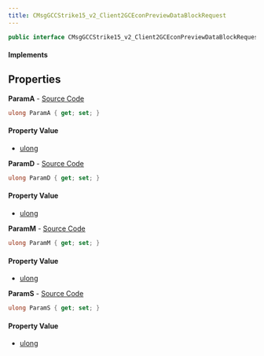 ```yaml
---
title: CMsgGCCStrike15_v2_Client2GCEconPreviewDataBlockRequest
---
```


```csharp
public interface CMsgGCCStrike15_v2_Client2GCEconPreviewDataBlockRequest : ITypedProtobuf<CMsgGCCStrike15_v2_Client2GCEconPreviewDataBlockRequest>, INativeHandle
```

#### Implements

## Properties

**ParamA** - [Source Code](https://github.com/swiftly-solution/swiftlys2/blob/master/managed/src/SwiftlyS2.Generated/Protobufs/Interfaces/CMsgGCCStrike15_v2_Client2GCEconPreviewDataBlockRequest.cs#L16)

```csharp
ulong ParamA { get; set; }
```

#### Property Value

- [ulong](https://learn.microsoft.com/dotnet/api/system.uint64)

**ParamD** - [Source Code](https://github.com/swiftly-solution/swiftlys2/blob/master/managed/src/SwiftlyS2.Generated/Protobufs/Interfaces/CMsgGCCStrike15_v2_Client2GCEconPreviewDataBlockRequest.cs#L19)

```csharp
ulong ParamD { get; set; }
```

#### Property Value

- [ulong](https://learn.microsoft.com/dotnet/api/system.uint64)

**ParamM** - [Source Code](https://github.com/swiftly-solution/swiftlys2/blob/master/managed/src/SwiftlyS2.Generated/Protobufs/Interfaces/CMsgGCCStrike15_v2_Client2GCEconPreviewDataBlockRequest.cs#L22)

```csharp
ulong ParamM { get; set; }
```

#### Property Value

- [ulong](https://learn.microsoft.com/dotnet/api/system.uint64)

**ParamS** - [Source Code](https://github.com/swiftly-solution/swiftlys2/blob/master/managed/src/SwiftlyS2.Generated/Protobufs/Interfaces/CMsgGCCStrike15_v2_Client2GCEconPreviewDataBlockRequest.cs#L13)

```csharp
ulong ParamS { get; set; }
```

#### Property Value

- [ulong](https://learn.microsoft.com/dotnet/api/system.uint64)


